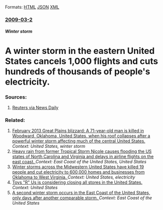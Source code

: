 
Formats: [HTML](/news/2009/03/2/a-winter-storm-in-the-eastern-united-states-cancels-1-000-flights-and-cuts-hundreds-of-thousands-of-people-s-electricity.html)  [JSON](/news/2009/03/2/a-winter-storm-in-the-eastern-united-states-cancels-1-000-flights-and-cuts-hundreds-of-thousands-of-people-s-electricity.json)  [XML](/news/2009/03/2/a-winter-storm-in-the-eastern-united-states-cancels-1-000-flights-and-cuts-hundreds-of-thousands-of-people-s-electricity.xml)  

### [2009-03-2](/news/2009/03/2/index.md)

##### Winter storm
#  A winter storm in the eastern United States cancels 1,000 flights and cuts hundreds of thousands of people's electricity. 




### Sources:

1. [Reuters via News Daily](http://www.newsdaily.com/stories/tre5212ng-us-weather-usa-snow/)

### Related:

1. [February 2013 Great Plains blizzard: A 71-year-old man is killed in Woodward, Oklahoma, United States, when his roof collapses after a powerful winter storm affecting much of the central United States. ](/news/2013/02/26/february-2013-great-plains-blizzard-a-71-year-old-man-is-killed-in-woodward-oklahoma-united-states-when-his-roof-collapses-after-a-power.md) _Context: United States, winter storm_
2. [Heavy rain from former Tropical Storm Nicole causes flooding the US states of North Carolina and Virginia and delays in airline flights on the east coast. ](/news/2010/09/30/heavy-rain-from-former-tropical-storm-nicole-causes-flooding-the-us-states-of-north-carolina-and-virginia-and-delays-in-airline-flights-on-t.md) _Context: East Coast of the United States, United States_
3. [ Winter storms across the Midwestern United States have killed 19 people and cut electricity to 600,000 homes and businesses from Oklahoma to West Virginia. ](/news/2009/01/28/winter-storms-across-the-midwestern-united-states-have-killed-19-people-and-cut-electricity-to-600-000-homes-and-businesses-from-oklahoma-t.md) _Context: United States, electricity_
4. [Toys "R" Us is considering closing all stores in the United States. ](/news/2018/03/8/toys-r-us-is-considering-closing-all-stores-in-the-united-states.md) _Context: United States_
5. [A second winter storm occurs in the East Coast of the United States, only days after another comparable storm. ](/news/2018/03/7/a-second-winter-storm-occurs-in-the-east-coast-of-the-united-states-only-days-after-another-comparable-storm.md) _Context: East Coast of the United States_
